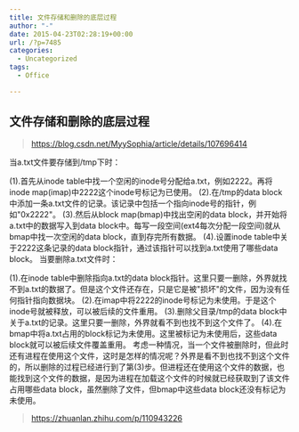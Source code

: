 ```yaml
---
title: 文件存储和删除的底层过程
author: "-"
date: 2015-04-23T02:28:19+00:00
url: /?p=7485
categories:
  - Uncategorized
tags:
  - Office

---
```

## 文件存储和删除的底层过程

>https://blog.csdn.net/MyySophia/article/details/107696414

当a.txt文件要存储到/tmp下时：

(1).首先从inode table中找一个空闲的inode号分配给a.txt，例如2222。再将inode map(imap)中2222这个inode号标记为已使用。
(2).在/tmp的data block中添加一条a.txt文件的记录。该记录中包括一个指向inode号的指针，例如"0x2222"。
(3).然后从block map(bmap)中找出空闲的data block，并开始将a.txt中的数据写入到data block中。每写一段空间(ext4每次分配一段空间)就从bmap中找一次空闲的data block，直到存完所有数据。
(4).设置inode table中关于2222这条记录的data block指针，通过该指针可以找到a.txt使用了哪些data block。
当要删除a.txt文件时：

(1).在inode table中删除指向a.txt的data block指针。这里只要一删除，外界就找不到a.txt的数据了。但是这个文件还存在，只是它是被"损坏"的文件，因为没有任何指针指向数据块。
(2).在imap中将2222的inode号标记为未使用。于是这个inode号就被释放，可以被后续的文件重用。
(3).删除父目录/tmp的data block中关于a.txt的记录。这里只要一删除，外界就看不到也找不到这个文件了。
(4).在bmap中将a.txt占用的block标记为未使用。这里被标记为未使用后，这些data block就可以被后续文件覆盖重用。
考虑一种情况，当一个文件被删除时，但此时还有进程在使用这个文件，这时是怎样的情况呢？外界是看不到也找不到这个文件的，所以删除的过程已经进行到了第(3)步。但进程还在使用这个文件的数据，也能找到这个文件的数据，是因为进程在加载这个文件的时候就已经获取到了该文件占用哪些data block，虽然删除了文件，但bmap中这些data block还没有标记为未使用。



>https://zhuanlan.zhihu.com/p/110943226

